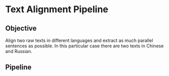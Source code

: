 # Text Alignment Pipeline

## Objective

Align two raw texts in different languages and extract as much parallel sentences as possible.
In this particular case there are two texts in Chinese and Russian.

## Pipeline